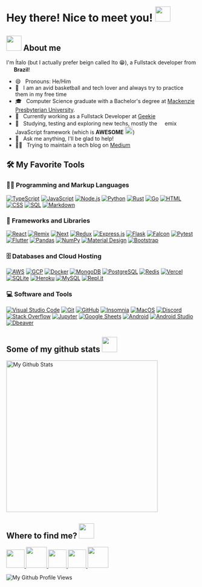 <h1>Hey there! Nice to meet you! <img src="https://emojis.slackmojis.com/emojis/images/1643516091/21142/meow_bongotap.gif?1643516091" width="40" /></h1>

<h2><img src="https://emojis.slackmojis.com/emojis/images/1641578819/51091/pikachu_wave.gif?1641578819" width="40" /> About me</h3>
<p>I'm Ítalo (but I actually prefer beign called Ito 😁), a Fullstack developer from <img width="16" src="https://cdn-icons-png.flaticon.com/512/3909/3909370.png" /> <b>Brazil</b>!</p>

- 😄 &nbsp; Pronouns: He/Him
- 🤔 &nbsp; I am an avid basketball and tech lover and always try to practice them in my free time
- 🎓 &nbsp; Computer Science graduate with a Bachelor's degree at <a href="https://www.mackenzie.br/en/undergraduate-programs/sao-paulo-higienopolis/computer-science" target="_blank">Mackenzie Presbyterian University</a>.
- 💼 &nbsp; Currently working as a Fullstack Developer at <a href="https://www.geekie.com.br">Geekie</a>
- 🌱 &nbsp; Studying, testing and exploring new techs, mostly the <img width="16" src="https://cdn.jsdelivr.net/npm/simple-icons@v9/icons/remix.svg" />emix JavaScript framework (which is <b>AWESOME</b> <img src="https://emojis.slackmojis.com/emojis/images/1643516090/21130/meow_heart1.png?1643516090" width="20" />)
- 💬 &nbsp; Ask me anything, I'll be glad to help!
- 👨‍💻 &nbsp; Trying to maintain a tech blog on <a href="https://medium.com/@itossauro" target="_blank">Medium</a>

<h2>🛠️ My Favorite Tools</h2>
<h3>👨‍💻 Programming and Markup Languages</h3>
<p>
    <a href="https://github.com/search?q=user%itodevio+language%3AtypeScript"><img alt="TypeScript" src="https://img.shields.io/badge/TypeScript-007ACC.svg?logo=typescript&logoColor=white"></a>
    <a href="https://github.com/search?q=user%3itodevio+language%3Ajavascript"><img alt="JavaScript" src="https://img.shields.io/badge/JavaScript-F7DF1E.svg?logo=javascript&logoColor=black"></a>
    <a href="https://github.com/search?q=user%3itodevio+language%3Ajavascript"><img alt="Node.js" src="https://img.shields.io/badge/Node.js-43853D.svg?logo=node.js&logoColor=white"></a>
    <a href="https://github.com/search?q=user%3itodevio+language%3Apython"><img alt="Python" src="https://img.shields.io/badge/Python-14354C.svg?logo=python&logoColor=white"></a>
    <a href="https://github.com/search?q=user%3itodevio+language%3Arust"><img alt="Rust" src="https://img.shields.io/badge/Rust-000000.svg?logo=rust&logoColor=white" /></a>
    <a href="https://github.com/search?q=user%3itodevio+language%3Ago"><img alt="Go" src="https://img.shields.io/badge/Go-00add8.svg?logo=go&logoColor=white" /></a>
    <a href="https://github.com/search?q=user%3itodevio+language%3Ahtml"><img alt="HTML" src="https://img.shields.io/badge/HTML-E34F26.svg?logo=html5&logoColor=white"></a>
    <a href="https://github.com/search?q=user%3itodevio+language%3Acss"><img alt="CSS" src="https://img.shields.io/badge/CSS-1572B6.svg?logo=css3&logoColor=white"></a>
    <a href="https://github.com/search?q=user%3itodevio+language%3Asql"><img alt="SQL" src="https://custom-icon-badges.demolab.com/badge/SQL-025E8C.svg?logo=database&logoColor=white"></a>
    <a href="https://github.com/search?q=user%3itodevio+language%3Amarkdown"><img alt="Markdown" src="https://img.shields.io/badge/Markdown-000000.svg?logo=markdown&logoColor=white"></a>
</p>

<h3>🧰 Frameworks and Libraries</h3>

<p>
    <a href="#"><img alt="React" src="https://img.shields.io/badge/React-20232a.svg?logo=react&logoColor=%2361DAFB"></a>
    <a href="#"><img alt="Remix" src="https://img.shields.io/badge/Remix-000000.svg?logo=remix&logoColor=%2white"></a>
    <a href="#"><img alt="Next" src="https://img.shields.io/badge/Next-white.svg?logo=nextdotjs&logoColor=%23000000"></a>
    <a href="#"><img alt="Redux" src="https://img.shields.io/badge/Redux-764abc.svg?logo=redux&logoColor=%23white"></a>
    <a href="#"><img alt="Express.js" src="https://img.shields.io/badge/Express.js-404d59.svg?logo=express&logoColor=white"></a>
    <a href="#"><img alt="Flask" src="https://img.shields.io/badge/Flask-000000.svg?logo=flask&logoColor=white"></a>
    <a href="#"><img alt="Falcon" src="https://img.shields.io/badge/Falcon-000000.svg?logo=falcon&logoColor=%2white"></a>
    <a href="#"><img alt="Pytest" src="https://img.shields.io/badge/Pytest-0A9EDC.svg?logo=pytest&logoColor=white"></a>
    <a href="#"><img alt="Flutter" src="https://img.shields.io/badge/Flutter-0553B1.svg?logo=flutter&logoColor=%2white"></a>
    <a href="#"><img alt="Pandas" src="https://img.shields.io/badge/Pandas-150458.svg?logo=pandas&logoColor=white"></a>
    <a href="#"><img alt="NumPy" src="https://img.shields.io/badge/Numpy-013243.svg?logo=numpy&logoColor=white"></a>
    <a href="#"><img alt="Material Design" src="https://img.shields.io/badge/Material%20Design-0081CB.svg?logo=material-design&logoColor=white"></a>
    <a href="#"><img alt="Bootstrap" src="https://img.shields.io/badge/Bootstrap-7952B3.svg?logo=bootstrap&logoColor=white"></a>
</p>

<h3>🗄️ Databases and Cloud Hosting</h3>

<p>
    <a href="#"><img alt="AWS" src ="https://img.shields.io/badge/AWS-ff9900.svg?logo=amazon&logoColor=white"></a>
    <a href="#"><img alt="GCP" src ="https://img.shields.io/badge/GCP-4285f4.svg?logo=googlecloud&logoColor=white"></a>
    <a href="#"><img alt="Docker" src="https://img.shields.io/badge/Docker-2496ed.svg?logo=docker&logoColor=white"></a>
    <a href="#"><img alt="MongoDB" src ="https://img.shields.io/badge/MongoDB-4ea94b.svg?logo=mongodb&logoColor=white"></a>
    <a href="#"><img alt="PostgreSQL" src ="https://img.shields.io/badge/PostgreSQL-316192.svg?logo=postgresql&logoColor=white"></a>
    <a href="#"><img alt="Redis" src="https://img.shields.io/badge/Redis-D82C20.svg?logo=redis&logoColor=white"></a>
    <a href="#"><img alt="Vercel" src="https://img.shields.io/badge/Vercel-000000.svg?logo=vercel&logoColor=white"></a>
    <a href="#"><img alt="SQLite" src ="https://img.shields.io/badge/SQLite-07405e.svg?logo=sqlite&logoColor=white"></a>
    <a href="#"><img alt="Heroku" src="https://img.shields.io/badge/Heroku-430098.svg?logo=heroku&logoColor=white"></a>
    <a href="#"><img alt="MySQL" src="https://img.shields.io/badge/MySQL-00f.svg?logo=mysql&logoColor=white"></a>
    <a href="#"><img alt="Repl.it" src="https://img.shields.io/badge/Repl.it-0D101E.svg?logo=Replit&logoColor=white"></a>
</p>

<h3>💻 Software and Tools</h3>

<p>
    <a href="#"><img alt="Visual Studio Code" src="https://img.shields.io/badge/Visual%20Studio%20Code-0078d7.svg?logo=visual-studio-code&logoColor=white"></a>
    <a href="#"><img alt="Git" src="https://img.shields.io/badge/Git-F05033.svg?logo=git&logoColor=white"></a>
    <a href="#"><img alt="GitHub" src="https://img.shields.io/badge/GitHub-8034A9.svg?logo=github&logoColor=white"></a>
    <a href="#"><img alt="Insomnia" src="https://img.shields.io/badge/Insomnia-51087E.svg?logo=insomnia&logoColor=white"></a>
    <a href="#"><img alt="MacOS" src="https://img.shields.io/badge/MacOS-white.svg?logo=apple&logoColor=000000"></a>
    <a href="#"><img alt="Discord" src="https://img.shields.io/badge/-Discord-5865F2.svg?logo=discord&logoColor=white"></a>
    <a href="#"><img alt="Stack Overflow" src="https://img.shields.io/badge/Stack%20Overflow-FE7A16?logo=stack-overflow&logoColor=white"></a>
    <a href="#"><img alt="Jupyter" src="https://img.shields.io/badge/Jupyter-F37626.svg?logo=Jupyter&logoColor=white"></a>
    <a href="#"><img alt="Google Sheets" src="https://img.shields.io/badge/Sheets-34A853.svg?logo=google%20sheets&logoColor=white"></a>
    <a href="#"><img alt="Android" src="https://img.shields.io/badge/Android-3DDC84?logo=android&logoColor=white"></a>
    <a href="#"><img alt="Android Studio" src="https://img.shields.io/badge/Android%20Studio-008678.svg?logo=android-studio&logoColor=white"></a>
    <a href="#"><img alt="Dbeaver" src="https://custom-icon-badges.demolab.com/badge/-Dbeaver-372923?logo=dbeaver-mono&logoColor=white"></a>
</p>


<h2>Some of my github stats <img src="https://emojis.slackmojis.com/emojis/images/1665051119/61583/vibe-rabbit.gif?1665051119" width="40" /></h2>
<img src="https://github-readme-stats.vercel.app/api/top-langs/?username=itodevio&layout=donut&theme=radical&title_color=268bd2&size_weight=0.5&count_weight=0.5&hide=java" width="400" alt="My Github Stats" />

<h2>Where to find me? <img src="https://emojis.slackmojis.com/emojis/images/1687194397/66712/perry_looking.png?1687194397" width="40" /></h2>
<a href="https://www.linkedin.com/in/italodev/" target="_blank">
  <img src="https://cdn.icon-icons.com/icons2/555/PNG/512/linkedin_icon-icons.com_53609.png" width="48px" height="48px">
</a>
<a href="https://medium.com/@itossauro/" target="_blank" >
  <img src="https://cdn.icon-icons.com/icons2/1584/PNG/512/3721675-medium_108052.png" width="55px" height="55px">
</a>
<a href="https://twitter.com/itossauro_" target="_blank" >
  <img src="https://cdn.icon-icons.com/icons2/1211/PNG/512/1491579542-yumminkysocialmedia22_83078.png" width="48px" height="48px">
</a>
<a href="https://www.instagram.com/itossauro/" target="_blank" >
  <img src="https://cdn.icon-icons.com/icons2/1753/PNG/512/iconfinder-social-media-applications-3instagram-4102579_113804.png" width="48px" height="48px">
</a>
<a href="mailto:italoaa99@gmail.com" target="_blank" >
  <img src="https://cdn.icon-icons.com/icons2/272/PNG/512/Gmail_29991.png" width="55px" height="55px">
</a>

<p align="left"> <img src="https://komarev.com/ghpvc/?username=itodevio" alt="My Github Profile Views" /> </p>
